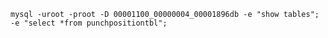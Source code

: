 `
mysql -uroot -proot -D 00001100_00000004_00001896db -e "show tables"; -e "select *from punchpositiontbl";
`